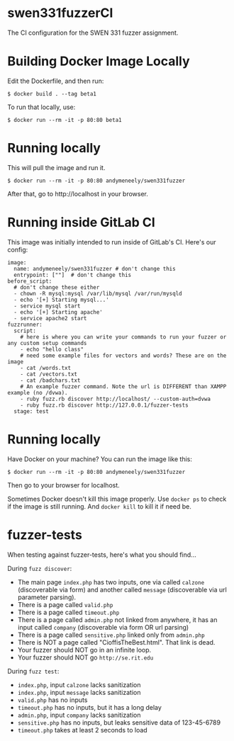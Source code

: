 # swen331fuzzerCI
The CI configuration for the SWEN 331 fuzzer assignment.

# Building Docker Image Locally

Edit the Dockerfile, and then run:

```
$ docker build . --tag beta1
```

To run that locally, use:

```
$ docker run --rm -it -p 80:80 beta1
```


# Running locally

This will pull the image and run it.

```
$ docker run --rm -it -p 80:80 andymeneely/swen331fuzzer
```

After that, go to http://localhost in your browser.

# Running inside GitLab CI

This image was initially intended to run inside of GitLab's CI. Here's our config:

```
image:
  name: andymeneely/swen331fuzzer # don't change this
  entrypoint: [""]  # don't change this
before_script:
  # don't change these either
  - chown -R mysql:mysql /var/lib/mysql /var/run/mysqld
  - echo '[+] Starting mysql...'
  - service mysql start
  - echo '[+] Starting apache'
  - service apache2 start
fuzzrunner:
  script:
    # here is where you can write your commands to run your fuzzer or any custom setup commands
    - echo "hello class"
    # need some example files for vectors and words? These are on the image
    - cat /words.txt
    - cat /vectors.txt
    - cat /badchars.txt
    # An example fuzzer command. Note the url is DIFFERENT than XAMPP example (no /dvwa).
    - ruby fuzz.rb discover http://localhost/ --custom-auth=dvwa
    - ruby fuzz.rb discover http://127.0.0.1/fuzzer-tests
  stage: test
```

# Running locally

Have Docker on your machine? You can run the image like this:

```
$ docker run --rm -it -p 80:80 andymeneely/swen331fuzzer
```

Then go to your browser for localhost.

Sometimes Docker doesn't kill this image properly. Use `docker ps` to check if the image is still running. And `docker kill` to kill it if need be.

# fuzzer-tests

When testing against fuzzer-tests, here's what you should find...

During `fuzz discover`:

  * The main page `index.php` has two inputs, one via called `calzone` (discoverable via form) and another called `message` (discoverable via url parameter parsing).
  * There is a page called `valid.php`
  * There is a page called `timeout.php`
  * There is a page called `admin.php` not linked from anywhere, it has an input called `company` (discoverable via form OR url parsing)
  * There is a page called `sensitive.php` linked only from `admin.php`
  * There is NOT a page called "CioffisTheBest.html". That link is dead.
  * Your fuzzer should NOT go in an infinite loop.
  * Your fuzzer should NOT go `http://se.rit.edu`

During `fuzz test`:

  * `index.php`, input `calzone` lacks sanitization
  * `index.php`, input `message` lacks sanitization
  * `valid.php` has no inputs
  * `timeout.php` has no inputs, but it has a long delay
  * `admin.php`, input `company` lacks sanitization
  * `sensitive.php` has no inputs, but leaks sensitive data of 123-45-6789
  * `timeout.php` takes at least 2 seconds to load
